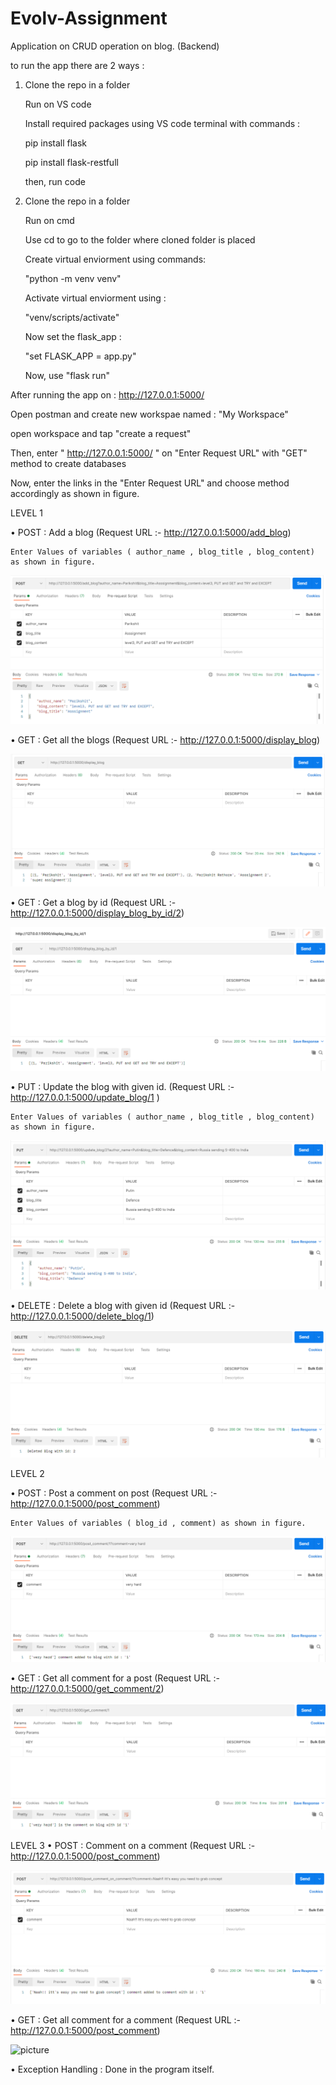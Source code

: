 # Evolv-Assignment
Application on CRUD operation on blog. (Backend)

to run the app there are 2 ways :

1. Clone the repo in a folder

   Run on VS code
   
   Install required packages using VS code terminal with commands :
   
    pip install flask
    
    pip install flask-restfull
    
   then, run code
   
2. Clone the repo in a folder

   Run on cmd
   
   Use cd to go to the folder where cloned folder is placed
   
   Create virtual enviorment using commands:
   
      "python -m venv venv"
      
   Activate virtual enviorment using :
   
      "venv/scripts/activate"
      
   Now set the flask_app :
   
      "set FLASK_APP = app.py"
      
   Now, use "flask run"
   
After running the app on : http://127.0.0.1:5000/

Open postman and create new workspae named : "My Workspace"

open workspace and tap "create a request"

Then, enter " http://127.0.0.1:5000/ " on "Enter Request URL" with "GET" method to create databases

Now, enter the links in the "Enter Request URL" and choose method accordingly as shown in figure.

LEVEL 1

  • POST : Add a blog (Request URL :- http://127.0.0.1:5000/add_blog)
  
    Enter Values of variables ( author_name , blog_title , blog_content) as shown in figure.
    
    
  ![picture](postmethod.PNG)
  
  
  • GET : Get all the blogs (Request URL :- http://127.0.0.1:5000/display_blog)
  
  
  ![picture](display_blog_method.PNG)
  
  
  • GET : Get a blog by id (Request URL :- http://127.0.0.1:5000/display_blog_by_id/2)
  
  
  ![picture](display_blog_by_id.PNG)
  
  
  • PUT : Update the blog with given id. (Request URL :- http://127.0.0.1:5000/update_blog/1 )
  
    Enter Values of variables ( author_name , blog_title , blog_content) as shown in figure.
    
    
  ![picture](updating_blog.PNG)
  
  
  • DELETE : Delete a blog with given id (Request URL :- http://127.0.0.1:5000/delete_blog/1)
  
  
  ![picture](delete_blog.PNG)
  
  
LEVEL 2

  • POST : Post a comment on post (Request URL :- http://127.0.0.1:5000/post_comment)
  
    Enter Values of variables ( blog_id , comment) as shown in figure.
    
    
  ![picture](post_comment.PNG)
  
  
  • GET : Get all comment for a post (Request URL :- http://127.0.0.1:5000/get_comment/2)
  
  
  ![picture](get_comment_on_a_blog.PNG)

LEVEL 3
  • POST : Comment on a comment (Request URL :- http://127.0.0.1:5000/post_comment)


  ![picture](comment_on_comment.PNG)


  • GET : Get all comment for a comment (Request URL :- http://127.0.0.1:5000/post_comment)


  ![picture](display_comment_on_comment.PNG)
  

• Exception Handling : Done in the program itself.
